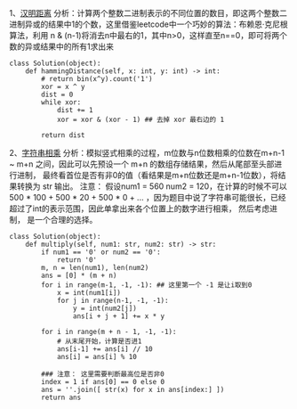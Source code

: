 1、[汉明距离](https://leetcode-cn.com/problems/hamming-distance/)
分析：计算两个整数二进制表示的不同位置的数目，即这两个整数二进制异或的结果中1的个数，这里借鉴leetcode中一个巧妙的算法：布赖恩·克尼根算法，利用 n & (n-1)将消去n中最右的1，其中n>0，这样直至n==0，即可将两个数的异或结果中的所有1求出来
```python3
class Solution(object):
    def hammingDistance(self, x: int, y: int) -> int:
        # return bin(x^y).count('1')
        xor = x ^ y
        dist = 0
        while xor:
            dist += 1
            xor = xor & (xor - 1) ## 去掉 xor 最右边的 1

        return dist
```

2、[字符串相乘](https://leetcode-cn.com/problems/multiply-strings/)
分析：模拟竖式相乘的过程，m位数与n位数相乘的位数在m+n-1 ~ m+n 之间，因此可以先预设一个 m+n 的数组存储结果，然后从尾部至头部进行进制， 最终看首位是否有非0的值（看结果是m+n位数还是m+n-1位数），将结果转换为 str 输出。 注意： 假设num1 = 560 num2 = 120，在计算的时候不可以 500 * 100 + 500 * 20 + 500 * 0 + ... ，因为题目中说了字符串可能很长，已经超过了int的表示范围，因此单拿出来各个位置上的数字进行相乘， 然后考虑进制， 是一个合理的选择。
```python3
class Solution(object):
    def multiply(self, num1: str, num2: str) -> str:
        if num1 == '0' or num2 == '0':
            return '0'
        m, n = len(num1), len(num2)
        ans = [0] * (m + n)
        for i in range(m-1, -1, -1): ## 这里第一个 -1 是让i取到0
            x = int(num1[i])
            for j in range(n-1, -1, -1):
                y = int(num2[j])
                ans[i + j + 1] += x * y

        for i in range(m + n - 1, -1, -1):
            # 从末尾开始，计算是否进1
            ans[i-1] += ans[i] // 10
            ans[i] = ans[i] % 10 

        ### 注意： 这里需要判断最高位是否非0
        index = 1 if ans[0] == 0 else 0
        ans = ''.join([ str(x) for x in ans[index:] ])
        return ans
```
